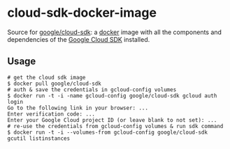 cloud-sdk-docker-image
======================

Source for [google/cloud-sdk](https://index.docker.io/u/google/cloud-sdk/): a [docker](https://docker.io) image with all the components and dependencies of the [Google Cloud SDK](https://developers.google.com/cloud/sdk/) installed.

## Usage

```
# get the cloud sdk image
$ docker pull google/cloud-sdk
# auth & save the credentials in gcloud-config volumes
$ docker run -t -i -name gcloud-config google/cloud-sdk gcloud auth login
Go to the following link in your browser: ...
Enter verification code: ...
Enter your Google Cloud project ID (or leave blank to not set): ...
# re-use the credentials from gcloud-config volumes & run sdk command
$ docker run -t -i --volumes-from gcloud-config google/cloud-sdk gcutil listinstances
```
